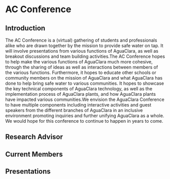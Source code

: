 # AC Conference
## Introduction
The AC Conference is a (virtual) gathering of students and professionals alike who are drawn together by the mission to provide safe water on tap. It will involve presentations from various functions of AguaClara, as well as breakout discussions and team building activities.The AC Conference hopes to help make the various functions of AguaClara much more cohesive, through the sharing of ideas as well as interactions between members of the various functions. Furthermore, it hopes to educate other schools or community members on the mission of AguaClara and what AguaClara has done to help bring safe water to various communities. It hopes to showcase the key technical components of AguaClara technology, as well as the implementation process of AguaClara plants, and how AguaClara plants have impacted various communities.We envision the AguaClara Conference to have multiple components including interactive activities and guest speakers from the different branches of AguaClara in an inclusive environment promoting inquiries and further unifying AguaClara as a whole. We would hope for this conference to continue to happen in years to come.

## Research Advisor

## Current Members

## Presentations
